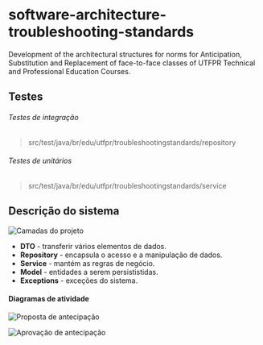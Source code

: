 # software-architecture-troubleshooting-standards
Development of the architectural structures for norms for Anticipation, Substitution and Replacement of face-to-face classes of UTFPR Technical and Professional Education Courses.

## Testes

###### Testes de integração

> src/test/java/br/edu/utfpr/troubleshootingstandards/repository

###### Testes de unitários

> src/test/java/br/edu/utfpr/troubleshootingstandards/service

## Descrição do sistema

![Camadas do projeto](https://1.bp.blogspot.com/-o_SovdBOa5k/XObZriqxCII/AAAAAAAADik/CFZoaLrx6pookfJpoQ2smaycvHwM1_dsACLcBGAs/s1600/Class%2BDiagram0.png)


* **DTO** - transferir vários elementos de dados.
* **Repository** - encapsula o acesso e a manipulação de dados.
* **Service** - mantém as regras de negócio.
* **Model** - entidades a serem persististidas.
* **Exceptions** - exceções do sistema.

#### Diagramas de atividade

![Proposta de antecipação](https://2.bp.blogspot.com/-CvQzYrlavlg/XObZrvLX-YI/AAAAAAAADis/rQIhUB1kJaA3VCUtCMUf1yUv_sTznDq2ACLcBGAs/s1600/Proposta%2Bde%2BAntecipa%25C3%25A7%25C3%25A3o.png)

![Aprovação de antecipação](https://2.bp.blogspot.com/-cM4pGcxmdhY/XObZrobDP9I/AAAAAAAADio/aZ4Yqi3oMrskJ22iSwadkuymn72q-nBoACLcBGAs/s1600/Aprova%25C3%25A7%25C3%25A3o%2Bde%2BProposta%2Bde%2BAntecipa%25C3%25A7%25C3%25A3o.pngg)
